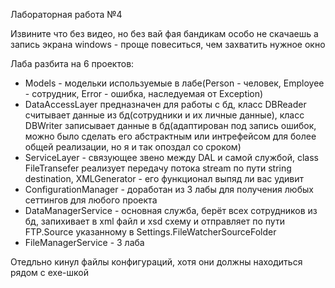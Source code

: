 Лабораторная работа №4

Извините что без видео, но без вай фая бандикам особо не скачаешь а запись экрана windows - проще повеситься, чем захватить нужное окно

Лаба разбита на 6 проектов:
* Models - модельки используемые в лабе(Person - человек, Employee - сотрудник, Error - ошибка, наследуемая от Exception)
* DataAccessLayer предназначен для работы с бд, класс DBReader считывает данные из бд(сотрудники и их личные данные), класс DBWriter записывает данные в бд(адаптирован под запись ошибок,
 можно было сделать его абстрактным или интрефейсом для более общей реализации, но я и так опоздал со сроком)
* ServiceLayer - связующее звено между DAL и самой службой, class FileTransefer реализует передачу потока stream по пути string destination, XMLGenerator - его функционал
 выпяд ли вас удивит
* ConfigurationManager - доработан из 3 лабы для получения любых сеттингов для любого проекта
* DataManagerService - основная служба, берёт всех сотрудников из бд, запихивает в xml файл и xsd схему и отправляет по пути FTP.Source указанному в Settings.FileWatcherSourceFolder
* FileManagerService - 3 лаба

Отедльно кинул файлы конфигураций, хотя они должны находиться рядом с exe-шкой
